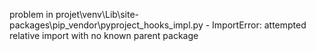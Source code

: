 problem in projet\venv\Lib\site-packages\pip\_vendor\pyproject_hooks\_impl.py - ImportError: attempted relative import with no known parent package
